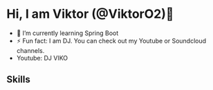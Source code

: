 # Hi, I am Viktor (@ViktorO2)👋
- 🌱 I’m currently learning Spring Boot
- ⚡ Fun fact: I am DJ. You can check out my Youtube or Soundcloud channels.
- Youtube: DJ VIKO

## Skills
